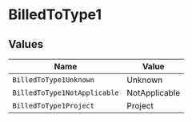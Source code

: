 # BilledToType1


## Values

| Name                         | Value                        |
| ---------------------------- | ---------------------------- |
| `BilledToType1Unknown`       | Unknown                      |
| `BilledToType1NotApplicable` | NotApplicable                |
| `BilledToType1Project`       | Project                      |